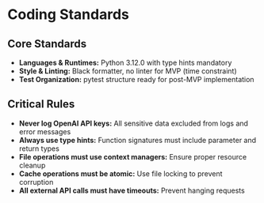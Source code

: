 # Coding Standards

## Core Standards

- **Languages & Runtimes:** Python 3.12.0 with type hints mandatory
- **Style & Linting:** Black formatter, no linter for MVP (time constraint)
- **Test Organization:** pytest structure ready for post-MVP implementation

## Critical Rules

- **Never log OpenAI API keys:** All sensitive data excluded from logs and error messages
- **Always use type hints:** Function signatures must include parameter and return types
- **File operations must use context managers:** Ensure proper resource cleanup
- **Cache operations must be atomic:** Use file locking to prevent corruption
- **All external API calls must have timeouts:** Prevent hanging requests
